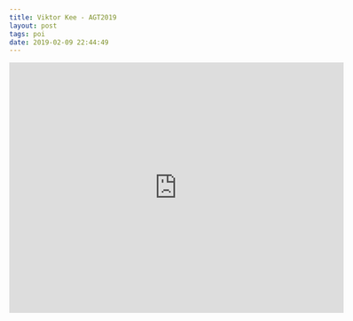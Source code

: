 ```yaml
---
title: Viktor Kee - AGT2019
layout: post
tags: poi
date: 2019-02-09 22:44:49
---
```

<iframe width="603" height="452" src="https://www.youtube.com/embed/iflFWohpf2g" frameborder="0" allowfullscreen="true"></iframe>
